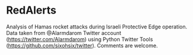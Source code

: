 RedAlerts
=========

Analysis of Hamas rocket attacks during Israeli Protective Edge operation.
Data taken from @Alarmdarom Twitter account (https://twitter.com/Alarmdarom) using Python Twitter Tools (https://github.com/sixohsix/twitter).
Comments are welcome.

